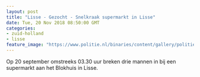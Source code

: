 ```yaml
---
layout: post
title: "Lisse - Gezocht - Snelkraak supermarkt in Lisse"
date: Tue, 20 Nov 2018 08:50:00 GMT
categories: 
- zuid-holland 
- lisse 
feature_image: "https://www.politie.nl/binaries/content/gallery/politie/gezocht/verdachten/2018/november/06-dh/20-11/181120_team_sigarettendiefstal-lisse-1.jpg"
---
```


Op 20 september omstreeks 03.30 uur breken drie mannen in bij een supermarkt aan het Blokhuis in Lisse.
